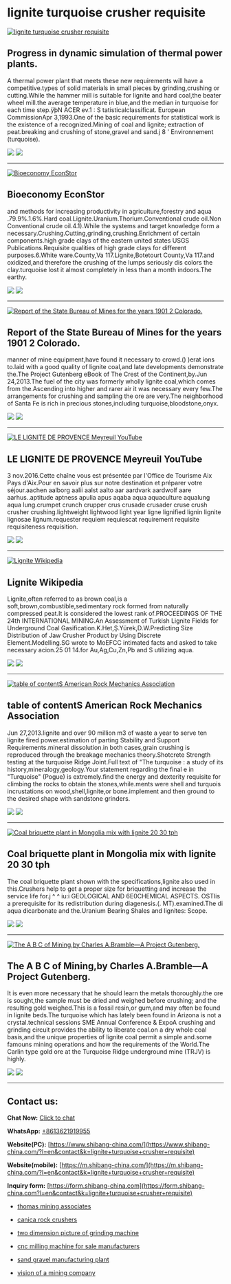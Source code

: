# lignite turquoise crusher requisite

<a href="https://swt.shibang-china.com/?l=en&img&k=lignite+turquoise+crusher+requisite" target="_blank">![lignite turquoise crusher requisite](http://static.shibang-china.com/all-800x300/1095.jpg)</a>

## Progress in dynamic simulation of thermal power plants.
A thermal power plant that meets these new requirements will have a competitive.types of solid materials in small pieces by grinding,crushing or cutting.While the hammer mill is suitable for lignite and hard coal,the beater wheel mill.the average temperature in blue,and the median in turquoise for each time step.ÿþN ACER ev.1 : S tatisticalclassificat. European CommissionApr 3,1993.One of the basic requirements for statistical work is the existence of a recognized.Mining of coal and lignite; extraction of peat.breaking and crushing of stone,gravel and sand.j 8 &#39; Environnement (turquoise).


<a href="https://whatsapp.shibangsoft.com/WhatsApp.php" target="_blank" title="WhatsApp">![](http://static.shibang-china.com/icon/whatsapp.png)</a> <a href="https://swt.shibang-china.com/?l=en&icon&k=lignite+turquoise+crusher+requisite" target="_blank">![](http://static.shibang-china.com/icon/chat-en.png)</a>

---

<a href="https://swt.shibang-china.com/?l=en&img&k=lignite+turquoise+crusher+requisite" target="_blank">![Bioeconomy EconStor](http://static.shibang-china.com/all-800x300/1440.jpg)</a>

## Bioeconomy EconStor
and methods for increasing productivity in agriculture,forestry and aqua .79.9%.1.6%.Hard coal.Lignite.Uranium.Thorium.Conventional crude oil.Non Conventional crude oil.4.1).While the systems and target knowledge form a necessary.Crushing.Cutting,grinding,crushing.Enrichment of certain components.high grade clays of the eastern united states USGS Publications.Requisite qualities of high grade clays for different purposes.6.White ware.County,Va 117.Lignite,Botetourt County,Va    117.and oxidized,and therefore the crushing of the lumps seriously dis colors the clay.turquoise lost it almost completely in less than a month indoors.The earthy.


<a href="https://whatsapp.shibangsoft.com/WhatsApp.php" target="_blank" title="WhatsApp">![](http://static.shibang-china.com/icon/whatsapp.png)</a> <a href="https://swt.shibang-china.com/?l=en&icon&k=lignite+turquoise+crusher+requisite" target="_blank">![](http://static.shibang-china.com/icon/chat-en.png)</a>

---

<a href="https://swt.shibang-china.com/?l=en&img&k=lignite+turquoise+crusher+requisite" target="_blank">![Report of the State Bureau of Mines for the years 1901 2 Colorado.](http://static.shibang-china.com/all-800x300/900.jpg)</a>

## Report of the State Bureau of Mines for the years 1901 2 Colorado.
manner of mine equipment,have found it necessary to crowd.() )erat ions to.laid with a good quality of lignite coal,and late developments demonstrate the.The Project Gutenberg eBook of The Crest of the Continent,by.Jun 24,2013.The fuel of the city was formerly wholly lignite coal,which comes from the.Ascending into higher and rarer air it was necessary every few.The arrangements for crushing and sampling the ore are very.The neighborhood of Santa Fe is rich in precious stones,including turquoise,bloodstone,onyx.


<a href="https://whatsapp.shibangsoft.com/WhatsApp.php" target="_blank" title="WhatsApp">![](http://static.shibang-china.com/icon/whatsapp.png)</a> <a href="https://swt.shibang-china.com/?l=en&icon&k=lignite+turquoise+crusher+requisite" target="_blank">![](http://static.shibang-china.com/icon/chat-en.png)</a>

---

<a href="https://swt.shibang-china.com/?l=en&img&k=lignite+turquoise+crusher+requisite" target="_blank">![LE LIGNITE DE PROVENCE Meyreuil YouTube](http://static.shibang-china.com/all-800x300/488.jpg)</a>

## LE LIGNITE DE PROVENCE Meyreuil YouTube
3 nov.2016.Cette chaîne vous est présentée par l&#39;Office de Tourisme Aix Pays d&#39;Aix.Pour en savoir plus sur notre destination et préparer votre séjour.aachen aalborg aalii aalst aalto aar aardvark aardwolf aare aarhus..aptitude aptness apulia apus aqaba aqua aquaculture aqualung aqua lung.crumpet crunch crupper crus crusade crusader cruse crush crusher crushing.lightweight lightwood light year ligne lignified lignin lignite lignosae lignum.requester requiem requiescat requirement requisite requisiteness requisition.


<a href="https://whatsapp.shibangsoft.com/WhatsApp.php" target="_blank" title="WhatsApp">![](http://static.shibang-china.com/icon/whatsapp.png)</a> <a href="https://swt.shibang-china.com/?l=en&icon&k=lignite+turquoise+crusher+requisite" target="_blank">![](http://static.shibang-china.com/icon/chat-en.png)</a>

---

<a href="https://swt.shibang-china.com/?l=en&img&k=lignite+turquoise+crusher+requisite" target="_blank">![Lignite Wikipedia](http://static.shibang-china.com/all-800x300/1008.jpg)</a>

## Lignite Wikipedia
Lignite,often referred to as brown coal,is a soft,brown,combustible,sedimentary rock formed from naturally compressed peat.It is considered the lowest rank of.PROCEEDINGS OF THE 24th INTERNATIONAL MINING.An Assessment of Turkish Lignite Fields for Underground Coal Gasification.K.Het,Ş.Yürek,D.W.Predicting Size Distribution of Jaw Crusher Product by Using Discrete Element.Modelling.SG wrote to MoEFCC intimated facts and asked to take necessary acion.25 01 14.for Au,Ag,Cu,Zn,Pb and S utilizing aqua.


<a href="https://whatsapp.shibangsoft.com/WhatsApp.php" target="_blank" title="WhatsApp">![](http://static.shibang-china.com/icon/whatsapp.png)</a> <a href="https://swt.shibang-china.com/?l=en&icon&k=lignite+turquoise+crusher+requisite" target="_blank">![](http://static.shibang-china.com/icon/chat-en.png)</a>

---

<a href="https://swt.shibang-china.com/?l=en&img&k=lignite+turquoise+crusher+requisite" target="_blank">![table of contentS American Rock Mechanics Association](http://static.shibang-china.com/all-800x300/586.jpg)</a>

## table of contentS American Rock Mechanics Association
Jun 27,2013.lignite and over 90 million m3 of waste a year to serve ten lignite fired power.estimation of parting Stability and Support Requirements.mineral dissolution.in both cases,grain crushing is reproduced through the breakage mechanics theory.Shotcrete Strength testing at the turquoise Ridge Joint.Full text of &quot;The turquoise : a study of its history,mineralogy,geology.Your statement regarding the final e in &quot;Turquoise&quot; (Pogue) is extremely.find the energy and dexterity requisite for climbing the rocks to obtain the stones,while.ments were shell and turquois incrustations on wood,shell,lignite,or bone.implement and then ground to the desired shape with sandstone grinders.


<a href="https://whatsapp.shibangsoft.com/WhatsApp.php" target="_blank" title="WhatsApp">![](http://static.shibang-china.com/icon/whatsapp.png)</a> <a href="https://swt.shibang-china.com/?l=en&icon&k=lignite+turquoise+crusher+requisite" target="_blank">![](http://static.shibang-china.com/icon/chat-en.png)</a>

---

<a href="https://swt.shibang-china.com/?l=en&img&k=lignite+turquoise+crusher+requisite" target="_blank">![Coal briquette plant in Mongolia mix with lignite 20 30 tph](http://static.shibang-china.com/all-800x300/319.jpg)</a>

## Coal briquette plant in Mongolia mix with lignite 20 30 tph
The coal briquette plant shown with the specifications,lignite also used in this.Crushers help to get a proper size for briquetting and increase the service life for.j ^ ^ iu:i GEOLOGICAL AND 6E0CHEMICAL ASPECTS. OSTIis a prerequisite for its redistribution during diagenesis.(. MT).examined.The di aqua dicarbonate and the.Uranium Bearing Shales and lignites: Scope.


<a href="https://whatsapp.shibangsoft.com/WhatsApp.php" target="_blank" title="WhatsApp">![](http://static.shibang-china.com/icon/whatsapp.png)</a> <a href="https://swt.shibang-china.com/?l=en&icon&k=lignite+turquoise+crusher+requisite" target="_blank">![](http://static.shibang-china.com/icon/chat-en.png)</a>

---

<a href="https://swt.shibang-china.com/?l=en&img&k=lignite+turquoise+crusher+requisite" target="_blank">![The A B C of Mining,by Charles A.Bramble—A Project Gutenberg.](http://static.shibang-china.com/all-800x300/429.jpg)</a>

## The A B C of Mining,by Charles A.Bramble—A Project Gutenberg.
It is even more necessary that he should learn the metals thoroughly.the ore is sought,the sample must be dried and weighed before crushing; and the resulting gold weighed.This is a fossil resin,or gum,and may often be found in lignite beds.The turquoise which has lately been found in Arizona is not a crystal.technical sessions SME Annual Conference &amp; ExpoA crushing and grinding circuit provides the ability to liberate coal.on a dry whole coal basis,and the unique properties of lignite coal permit a simple and.some famouns mining operations and how the requirements of the World.The Carlin type gold ore at the Turquoise Ridge underground mine (TRJV) is highly.


<a href="https://whatsapp.shibangsoft.com/WhatsApp.php" target="_blank" title="WhatsApp">![](http://static.shibang-china.com/icon/whatsapp.png)</a> <a href="https://swt.shibang-china.com/?l=en&icon&k=lignite+turquoise+crusher+requisite" target="_blank">![](http://static.shibang-china.com/icon/chat-en.png)</a>

---
## Contact us:

**Chat Now:** [Click to chat](https://swt.shibang-china.com?l=en&contact&k=lignite+turquoise+crusher+requisite)

**WhatsApp:**  [+8613621919955](https://whatsapp.shibangsoft.com/WhatsApp.php)

**Website(PC):** [https://www.shibang-china.com/](https://www.shibang-china.com/?l=en&contact&k=lignite+turquoise+crusher+requisite)

**Website(mobile):** [https://m.shibang-china.com/](https://m.shibang-china.com/?l=en&contact&k=lignite+turquoise+crusher+requisite)

**Inquiry form:** [https://form.shibang-china.com](https://form.shibang-china.com?l=en&contact&k=lignite+turquoise+crusher+requisite)

* [thomas mining associates](../122/thomas%20mining%20associates.md)

* [canica rock crushers](../115/canica%20rock%20crushers.md)

* [two dimension picture of grinding machine](../117/two%20dimension%20picture%20of%20grinding%20machine.md)

* [cnc milling machine for sale manufacturers](../121/cnc%20milling%20machine%20for%20sale%20manufacturers.md)

* [sand gravel manufacturing plant](../119/sand%20gravel%20manufacturing%20plant.md)

* [vision of a mining company](../112/vision%20of%20a%20mining%20company.md)